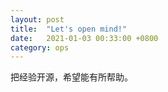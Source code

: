 ```yaml
---
layout: post
title:  "Let's open mind!"
date:   2021-01-03 00:33:00 +0800
category: ops
---
```

把经验开源，希望能有所帮助。
